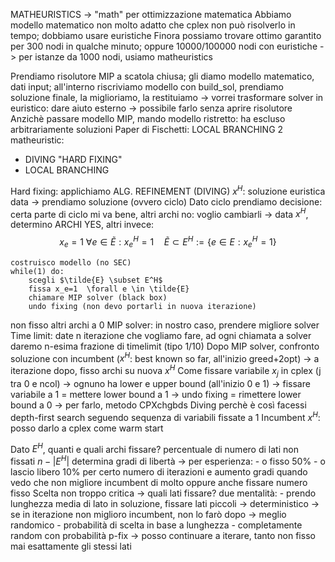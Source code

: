 MATHEURISTICS -> "math" per ottimizzazione matematica
Abbiamo modello matematico non molto adatto che cplex non può risolverlo in tempo; dobbiamo usare euristiche
Finora possiamo trovare ottimo garantito per 300 nodi in qualche minuto; oppure 10000/100000 nodi con euristiche -> per istanze da 1000 nodi, usiamo matheuristics

Prendiamo risolutore MIP a scatola chiusa; gli diamo modello matematico, dati input; all'interno riscriviamo modello con build_sol, prendiamo soluzione finale, la miglioriamo, la restituiamo -> vorrei trasformare solver in euristico: dare aiuto esterno -> possibile farlo senza aprire risolutore
Anzichè passare modello MIP, mando modello ristretto: ha escluso arbitrariamente soluzioni
Paper di Fischetti: LOCAL BRANCHING
2 matheuristic:
- DIVING "HARD FIXING"
- LOCAL BRANCHING

Hard fixing: applichiamo ALG. REFINEMENT (DIVING)
	$x^H$: soluzione euristica data -> prendiamo soluzione (ovvero ciclo)
	Dato ciclo prendiamo decisione: certa parte di ciclo mi va bene, altri archi no: voglio cambiarli -> data $x^H$, determino ARCHI YES, altri invece:
	$$x_e=1 \ \forall e\in \tilde{E}: x^H_e=1 \quad \tilde{E}\subset E^H := \{e\in E:x^H_e=1\}$$
```
costruisco modello (no SEC)
while(1) do:
	scegli $\tilde{E} \subset E^H$
	fissa x_e=1  \forall e \in \tilde{E}
	chiamare MIP solver (black box)
	undo fixing (non devo portarli in nuova iterazione)
```
non fisso altri archi a 0
MIP solver: in nostro caso, prendere migliore solver
Time limit: date n iterazione che vogliamo fare, ad ogni chiamata a solver daremo n-esima frazione di timelimit (tipo 1/10)
Dopo MIP solver, confronto soluzione con incumbent ($x^H$: best known so far, all'inizio greed+2opt) -> a iterazione dopo, fisso archi su nuova $x^H$
Come fissare variabile $x_j$ in cplex (j tra 0 e ncol) -> ognuno ha lower e upper bound (all'inizio 0 e 1) -> fissare variabile a 1 = mettere lower bound a 1 -> undo fixing = rimettere lower bound a 0 -> per farlo, metodo CPXchgbds
Diving perchè è così facessi depth-first search seguendo sequenza di variabili fissate a 1
Incumbent $x^H$: posso darlo a cplex come warm start

Dato $E^H$, quanti e quali archi fissare?
	percentuale di numero di lati non fissati $n-|E^H|$ determina gradi di libertà -> per esperienza:
	- o fisso 50%
	- o lascio libero 10% per certo numero di iterazioni e aumento gradi quando vedo che non migliore incumbent di molto
	oppure anche fissare numero fisso
Scelta non troppo critica -> quali lati fissare?
	due mentalità:
	- prendo lunghezza media di lato in soluzione, fissare lati piccoli -> deterministico -> se in iterazione non miglioro incumbent, non lo farò dopo -> meglio randomico
	- probabilità di scelta in base a lunghezza
	- completamente random con probabilità p-fix -> posso continuare a iterare, tanto non fisso mai esattamente gli stessi lati